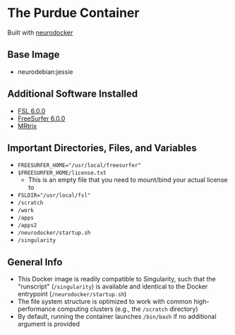 # The Purdue Container
Built with [neurodocker](https://github.com/kaczmarj/neurodocker)

## Base Image
- neurodebian:jessie

## Additional Software Installed
- [FSL 6.0.0](https://fsl.fmrib.ox.ac.uk/fsl/fslwiki)
- [FreeSurfer 6.0.0](https://surfer.nmr.mgh.harvard.edu/fswiki/FreeSurferWiki)
- [MRtrix](http://www.mrtrix.org/)

## Important Directories, Files, and Variables
- `FREESURFER_HOME="/usr/local/freesurfer"`
- `$FREESURFER_HOME/license.txt`
    - This is an empty file that you need to mount/bind your actual license to
- `FSLDIR="/usr/local/fsl"`
- `/scratch`
- `/work`
- `/apps`
- `/apps2`
- `/neurodocker/startup.sh`
- `/singularity`

## General Info
- This Docker image is readily compatible to Singularity, such that the
  "runscript" (`/singularity`) is available and identical to the Docker
  entrypoint (`/neurodocker/startup.sh`)
- The file system structure is optimized to work with common high-performance
  computing clusters (e.g., the `/scratch` directory)
- By default, running the container launches `/bin/bash` if no additional
  argument is provided
